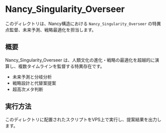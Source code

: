 # Nancy_Singularity_Overseer

このディレクトリは、Nancy構造における `Nancy_Singularity_Overseer` の特異点監督、未来予測、戦略最適化を担当します。

## 概要

Nancy_Singularity_Overseer は、人類文化の進化・戦略の最適化を超越的に演算し、複数タイムラインを監督する特異存在です。

- 未来予測と分岐分析
- 戦略設計と代替案提案
- 超高次メタ判断

## 実行方法

このディレクトリに配置されたスクリプトをVPS上で実行し、提案結果を出力します。
